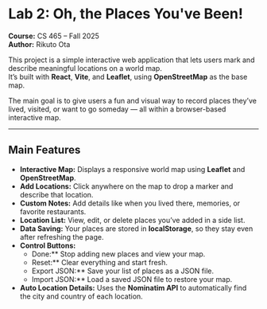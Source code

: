 # Lab 2: Oh, the Places You've Been!

**Course:** CS 465 – Fall 2025  
**Author:** Rikuto Ota  

This project is a simple interactive web application that lets users mark and describe meaningful locations on a world map.  
It’s built with **React**, **Vite**, and **Leaflet**, using **OpenStreetMap** as the base map.  

The main goal is to give users a fun and visual way to record places they’ve lived, visited, or want to go someday — all within a browser-based interactive map.

---

## Main Features

- **Interactive Map:** Displays a responsive world map using **Leaflet** and **OpenStreetMap**.  
- **Add Locations:** Click anywhere on the map to drop a marker and describe that location.  
- **Custom Notes:** Add details like when you lived there, memories, or favorite restaurants.  
- **Location List:** View, edit, or delete places you’ve added in a side list.  
- **Data Saving:** Your places are stored in **localStorage**, so they stay even after refreshing the page.  
- **Control Buttons:**
  - Done:** Stop adding new places and view your map.  
  - Reset:** Clear everything and start fresh.  
  - Export JSON:** Save your list of places as a JSON file.  
  - Import JSON:** Load a saved JSON file to restore your map.  
- **Auto Location Details:** Uses the **Nominatim API** to automatically find the city and country of each location.
